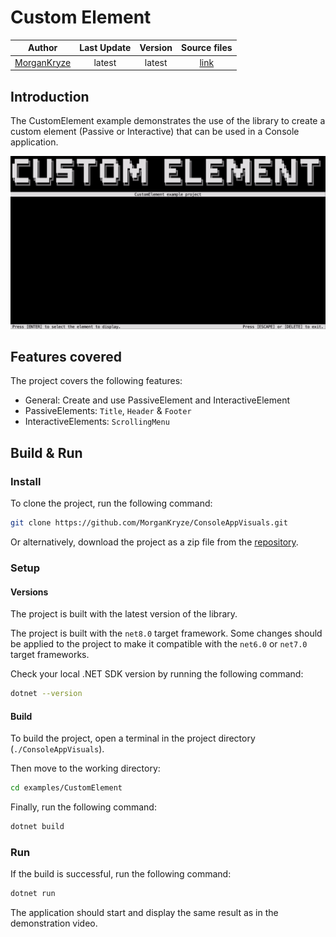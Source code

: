 # Custom Element

|                    Author                     | Last Update | Version |                                       Source files                                        |
| :-------------------------------------------: | :---------: | :-----: | :---------------------------------------------------------------------------------------: |
| [MorganKryze](https://github.com/MorganKryze) |   latest    | latest  | [link](https://github.com/MorganKryze/ConsoleAppVisuals/blob/main/examples/CustomElement) |

## Introduction

The CustomElement example demonstrates the use of the library to create a custom element (Passive or Interactive) that can be used in a Console application.

![Demo](../assets/vid/gif/examples/custom_element.gif)

## Features covered

The project covers the following features:

- General: Create and use PassiveElement and InteractiveElement
- PassiveElements: `Title`, `Header` & `Footer`
- InteractiveElements: `ScrollingMenu`

## Build & Run

### Install

To clone the project, run the following command:

```bash
git clone https://github.com/MorganKryze/ConsoleAppVisuals.git
```

Or alternatively, download the project as a zip file from the [repository](https://github.com/MorganKryze/ConsoleAppVisuals).

### Setup

#### Versions

The project is built with the latest version of the library.

The project is built with the `net8.0` target framework. Some changes should be applied to the project to make it compatible with the `net6.0` or `net7.0` target frameworks.

Check your local .NET SDK version by running the following command:

```bash
dotnet --version
```

#### Build

To build the project, open a terminal in the project directory (`./ConsoleAppVisuals`).

Then move to the working directory:

```bash
cd examples/CustomElement
```

Finally, run the following command:

```bash
dotnet build
```

### Run

If the build is successful, run the following command:

```bash
dotnet run
```

The application should start and display the same result as in the demonstration video.
